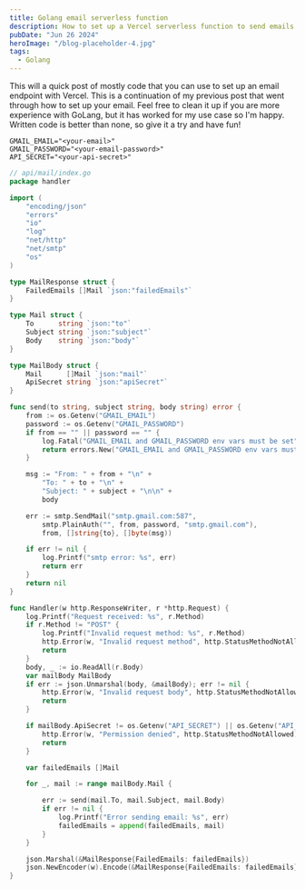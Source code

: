 ```yaml
---
title: Golang email serverless function
description: How to set up a Vercel serverless function to send emails using GoLang.
pubDate: "Jun 26 2024"
heroImage: "/blog-placeholder-4.jpg"
tags:
  - Golang
---
```


This will a quick post of mostly code that you can use to set up an email endpoint with Vercel. This is a continuation of my previous post that went through how to set up your email. Feel free to clean it up if you are more experience with GoLang, but it has worked for my use case so I'm happy. Written code is better than none, so give it a try and have fun!

```env
GMAIL_EMAIL="<your-email>"
GMAIL_PASSWORD="<your-email-password>"
API_SECRET="<your-api-secret>"
```

```go
// api/mail/index.go
package handler

import (
	"encoding/json"
	"errors"
	"io"
	"log"
	"net/http"
	"net/smtp"
	"os"
)

type MailResponse struct {
	FailedEmails []Mail `json:"failedEmails"`
}

type Mail struct {
	To      string `json:"to"`
	Subject string `json:"subject"`
	Body    string `json:"body"`
}

type MailBody struct {
	Mail      []Mail `json:"mail"`
	ApiSecret string `json:"apiSecret"`
}

func send(to string, subject string, body string) error {
	from := os.Getenv("GMAIL_EMAIL")
	password := os.Getenv("GMAIL_PASSWORD")
	if from == "" || password == "" {
		log.Fatal("GMAIL_EMAIL and GMAIL_PASSWORD env vars must be set")
		return errors.New("GMAIL_EMAIL and GMAIL_PASSWORD env vars must be set")
	}

	msg := "From: " + from + "\n" +
		"To: " + to + "\n" +
		"Subject: " + subject + "\n\n" +
		body

	err := smtp.SendMail("smtp.gmail.com:587",
		smtp.PlainAuth("", from, password, "smtp.gmail.com"),
		from, []string{to}, []byte(msg))

	if err != nil {
		log.Printf("smtp error: %s", err)
		return err
	}
	return nil
}

func Handler(w http.ResponseWriter, r *http.Request) {
	log.Printf("Request received: %s", r.Method)
	if r.Method != "POST" {
		log.Printf("Invalid request method: %s", r.Method)
		http.Error(w, "Invalid request method", http.StatusMethodNotAllowed)
		return
	}
	body, _ := io.ReadAll(r.Body)
	var mailBody MailBody
	if err := json.Unmarshal(body, &mailBody); err != nil {
		http.Error(w, "Invalid request body", http.StatusMethodNotAllowed)
		return
	}

	if mailBody.ApiSecret != os.Getenv("API_SECRET") || os.Getenv("API_SECRET") == "" {
		http.Error(w, "Permission denied", http.StatusMethodNotAllowed)
		return
	}

	var failedEmails []Mail

	for _, mail := range mailBody.Mail {

		err := send(mail.To, mail.Subject, mail.Body)
		if err != nil {
			log.Printf("Error sending email: %s", err)
			failedEmails = append(failedEmails, mail)
		}
	}

	json.Marshal(&MailResponse{FailedEmails: failedEmails})
	json.NewEncoder(w).Encode(&MailResponse{FailedEmails: failedEmails})
}

```
